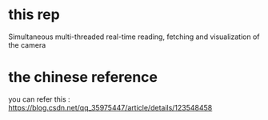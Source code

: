 # this rep
Simultaneous multi-threaded real-time reading, fetching and visualization of the camera

# the chinese reference
you can refer this : https://blog.csdn.net/qq_35975447/article/details/123548458

